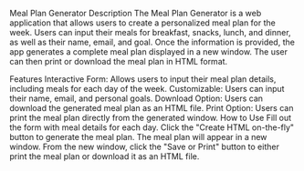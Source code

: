 Meal Plan Generator
Description
The Meal Plan Generator is a web application that allows users to create a personalized meal plan for the week. Users can input their meals for breakfast, snacks, lunch, and dinner, as well as their name, email, and goal. Once the information is provided, the app generates a complete meal plan displayed in a new window. The user can then print or download the meal plan in HTML format.

Features
Interactive Form: Allows users to input their meal plan details, including meals for each day of the week.
Customizable: Users can input their name, email, and personal goals.
Download Option: Users can download the generated meal plan as an HTML file.
Print Option: Users can print the meal plan directly from the generated window.
How to Use
Fill out the form with meal details for each day.
Click the "Create HTML on-the-fly" button to generate the meal plan.
The meal plan will appear in a new window.
From the new window, click the "Save or Print" button to either print the meal plan or download it as an HTML file.
